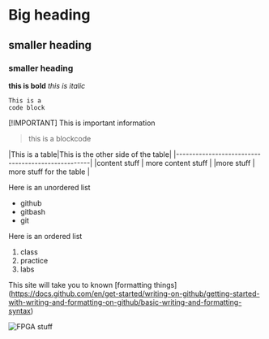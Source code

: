# Big heading
## smaller heading
### smaller heading

**this is bold**
*this is italic*

``` 
This is a 
code block
```
[!IMPORTANT]
This is important information

> this is a blockcode

|This is a table|This is the other side of the table|
|---------------------------------------------------|
|content stuff  | more content stuff                |
|more stuff     | more stuff for the table          |


Here is an unordered list
+ github
+ gitbash
+ git

Here is an ordered list
1. class
2. practice
3. labs

This site will take you to known [formatting things] (https://docs.github.com/en/get-started/writing-on-github/getting-started-with-writing-and-formatting-on-github/basic-writing-and-formatting-syntax) 

![FPGA stuff](https://en.wikipedia.org/wiki/Field-programmable_gate_array#/media/File:Altera_StratixIVGX_FPGA.jpg)

